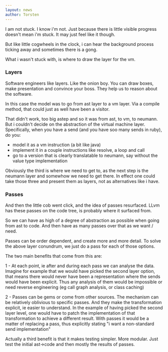 ```yaml
---
layout: news
author: Torsten
---
```


I am not stuck. I know i'm not. Just because there is little visible progress doesn't mean i'm stuck. It may just feel like it though.

But like little cogwheels in the clock, i can hear the background process ticking away and sometimes there is a gong.

What i wasn't stuck with, is where to draw the layer for the vm.

### Layers

Software engineers like layers. Like the onion boy. You can draw boxes, make presentation and convince your boss.
They help us to reason about the software.

In this case the model was to go from ast layer to a vm layer. Via a compile method, that could just as well have been a
visitor.

That didn't work, too big  astep and so it was from ast, to vm, to neumann. But i couldn't decide
on the abstraction of the virtual machine layer. Specifically, when you have a send (and you have
soo many sends in ruby), do you:

- model it as a vm instruction (a bit like java)
- implement it in a couple instructions like resolve, a loop and call
- go to a version that is clearly translatable to neumann, say without the value type implementation

Obviously the third is where we need to get to, as the next step is the neumann layer and somewhow
we need to get there. In effect one could take those three and present them as layers, not
as alternatives like i have.

### Passes

And then the little cob went click, and the idea of passes resurfaced. LLvm has these passes on
the code tree, is probably where it surfaced from.

So we can have as high of a degree of abstraction as possible when going from ast to code.
And then have as many passes over that as we want / need.

Passes can be order dependent, and create more and more detail. To solve the above layer
conundrum, we just do a pass for each of those options.

The two main benefits that come from this are:

1 - At each point, ie after and during each pass we can analyse the data. Imagine for example
that we would have picked the second layer option, that means there would never have been a
representation where the sends would have been explicit. Thus any analysis of them would be impossible or need reverse engineering (eg call graph analysis, or class caching)

2 - Passes can be gems or come from other sources. The mechanism can be relatively oblivious to
specific passes. And they make the transformation explicit, ie easier to understand.
In the example of having picked the second layer level, one would have to patch the
implementation of that transformation to achieve a different result. With passes it would be
a matter of replacing a pass, thus explicitly stating "i want a non-standard send implementation"

Actually a third benefit is that it makes testing simpler. More modular. Just test the initial ast->code and then mostly the results of passes.
